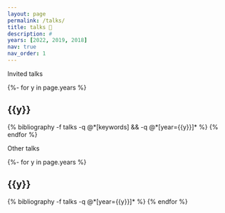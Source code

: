 ```yaml
---
layout: page
permalink: /talks/
title: talks 🎤
description: #
years: [2022, 2019, 2018]
nav: true
nav_order: 1
---
```

<!-- _pages/talks.md -->
<div class="publications">

Invited talks

{%- for y in page.years %}
  <h2 class="year">{{y}}</h2>
  {% bibliography -f talks -q @*[keywords] && -q @*[year={{y}}]* %}
{% endfor %}

Other talks

{%- for y in page.years %}
  <h2 class="year">{{y}}</h2>
  {% bibliography -f talks -q @*[year={{y}}]* %}
{% endfor %}

</div>
